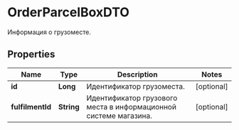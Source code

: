 

# OrderParcelBoxDTO

Информация о грузоместе.

## Properties

Name | Type | Description | Notes
------------ | ------------- | ------------- | -------------
**id** | **Long** | Идентификатор грузоместа. |  [optional]
**fulfilmentId** | **String** | Идентификатор грузового места в информационной системе магазина. |  [optional]



